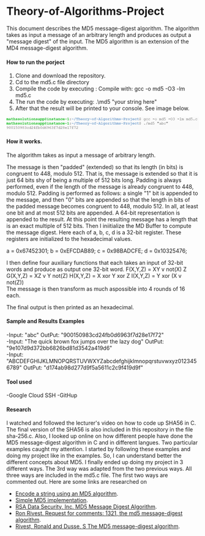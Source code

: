 # Theory-of-Algorithms-Project
This document describes the MD5 message-digest algorithm. The algorithm takes as input a
message of an arbitrary length and produces as output a "message digest" of the input.
The MD5 algorithm is an extension of the MD4 message-digest algorithm.

#### How to run the porject
1. Clone and download the repository.
2. Cd to the md5.c file directory
3. Compile the code by executing : Compile with: gcc -o md5 -O3 -lm md5.c
4. The run the code by executing: .\md5 "your string here"
5. After that the result will be printed to your console. See image below.

![](/run.PNG)

#### How it works.
The algorithm takes as input a message of arbitrary length.

The message is  then "padded" (extended) so that its length (in bits) is congruent to 448, modulo
512. That is, the message is extended so that it is just 64 bits shy of being a multiple of 512
bits long. Padding is always performed, even if the length of the message is already
congruent to 448, modulo 512.
Padding is performed as follows: a single "1" bit is appended to the message, and then "0"
bits are appended so that the length in bits of the padded message becomes congruent to 448,
modulo 512. In all, at least one bit and at most 512 bits are appended.
A 64-bit representation is appended to the result.
At this point the resulting message has a length that is an exact multiple of 512 bits.
Then I iniitialize the MD Buffer to compute the message digest. Here each of a, b, c,
d is a 32-bit register. These registers are initialized to the hexadecimal values.

   a = 0x67452301;
   b = 0xEFCDAB89;
   c = 0x98BADCFE;
   d = 0x10325476;
   
I then define four auxiliary functions that each takes an input of 32-bit words and
produce as output one 32-bit word.
 F(X,Y,Z) = XY v not(X) Z
 G(X,Y,Z) = XZ v Y not(Z)
 H(X,Y,Z) = X xor Y xor Z
 I(X,Y,Z) = Y xor (X v not(Z))  
The message is then transform as much aspossible into 4 rounds of 16 each.

The final output is then printed as an hexadecimal.

#### Sample and Results Examples
-Input: "abc" OutPut: "900150983cd24fb0d6963f7d28e17f72"<br/>
-Input: "The quick brown fox jumps over the lazy dog" OutPut: "9e107d9d372bb6826bd81d3542a419d6"<br/>
-Input: "ABCDEFGHIJKLMNOPQRSTUVWXYZabcdefghijklmnopqrstuvwxyz0123456789" OutPut: "d174ab98d277d9f5a5611c2c9f419d9f"

#### Tool used
-Google Cloud SSH
-GitHup

#### Research
I watched and followed the lecturer's video on how to code up SHA56 in C. The final version of the SHA56 is also included in this repository in the file sha-256.c.
Also, I looked up online on how different people have done the MD5 message-digest algorithm in C and in different langues. Two particular examples caught my attention. I started by following these examples and doing my project like in the examples. So, I can understand better the different concepts about MD5. I finally ended up doing my project in 3 different ways. The 3rd way was adapted from the two previous ways. All three ways are included in the md5.c file. The first two ways are commented out.
Here are some links are researched on 
- [Encode a string using an MD5 algorithm](https://rosettacode.org/wiki/MD5).
- [Simple MD5 implementation](https://gist.github.com/creationix/4710780).
- [RSA Data Security, Inc. MD5 Message Digest Algorithm](https://people.csail.mit.edu/rivest/Md5.c).
- [Ron Rivest. Request for comments: 1321, the md5 message-digest algorithm](https://tools.ietf.org/html/rfc1321).
- [Rivest, Ronald and Dusse, S The MD5 message-digest algorithm](http://altronic-srl.com.ar/md5%20algoritmo.pdf).
